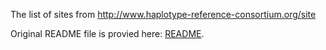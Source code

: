The list of sites from http://www.haplotype-reference-consortium.org/site

Original README file is provied here: [README](README).

